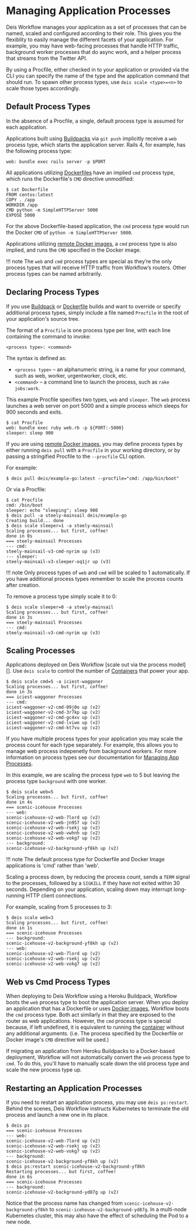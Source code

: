 # Managing Application Processes

Deis Workflow manages your application as a set of processes that can be named, scaled and configured according to their
role. This gives you the flexiblity to easily manage the different facets of your application. For example, you may have
web-facing processes that handle HTTP traffic, background worker processes that do async work, and a helper process that
streams from the Twitter API.

By using a Procfile, either checked in to your application or provided via the CLI you can specify the name of the type
and the application command that should run. To spawn other process types, use `deis scale <type>=<n>` to scale those
types accordingly.

## Default Process Types

In the absence of a Procfile, a single, default process type is assumed for each application.

Applications built using [Buildpacks][buildpacks] via `git push` implicitly receive a `web` process type, which starts
the application server. Rails 4, for example, has the following process type:

    web: bundle exec rails server -p $PORT

All applications utilizing [Dockerfiles][dockerfile] have an implied `cmd` process type, which runs the
Dockerfile's `CMD` directive unmodified:

    $ cat Dockerfile
    FROM centos:latest
    COPY . /app
    WORKDIR /app
    CMD python -m SimpleHTTPServer 5000
    EXPOSE 5000

For the above Dockerfile-based application, the `cmd` process type would run the Docker `CMD` of `python -m SimpleHTTPServer 5000`.

Applications utilizing [remote Docker images][docker image], a `cmd` process type is also implied, and runs the `CMD`
specified in the Docker image.

!!! note
    The `web` and `cmd` process types are special as they’re the only process types that will
    receive HTTP traffic from Workflow’s routers. Other process types can be named arbitrarily.

## Declaring Process Types

If you use [Buildpack][buildpacks] or [Dockerfile][dockerfile] builds and want to override or specify additional process
types, simply include a file named `Procfile` in the root of your application's source tree.

The format of a `Procfile` is one process type per line, with each line containing the command to invoke:

    <process type>: <command>

The syntax is defined as:

* `<process type>` – an alphanumeric string, is a name for your command, such as web, worker, urgentworker, clock, etc.
* `<command>` – a command line to launch the process, such as `rake jobs:work`.

This example Procfile specifies two types, `web` and `sleeper`. The `web` process launches a web server on port 5000 and
a simple process which sleeps for 900 seconds and exits.

```
$ cat Procfile
web: bundle exec ruby web.rb -p ${PORT:-5000}
sleeper: sleep 900
```

If you are using [remote Docker images][docker image], you may define process types by either running `deis pull` with a
`Procfile` in your working directory, or by passing a stringified Procfile to the `--procfile` CLI option.

For example:

```
$ deis pull deis/example-go:latest --procfile="cmd: /app/bin/boot"
```

Or via a Procfile:

```
$ cat Procfile
cmd: /bin/boot
sleeper: echo "sleeping"; sleep 900
$ deis pull -a steely-mainsail deis/example-go
Creating build... done
$ deis scale sleeper=1 -a steely-mainsail
Scaling processes... but first, coffee!
done in 0s
=== steely-mainsail Processes
--- cmd:
steely-mainsail-v3-cmd-nyrim up (v3)
--- sleeper:
steely-mainsail-v3-sleeper-oq1jr up (v3)
```

!!! note
    Only process types of `web` and `cmd` will be scaled to 1 automatically. If you have additional process types
    remember to scale the process counts after creation.

To remove a process type simply scale it to 0:

```
$ deis scale sleeper=0 -a steely-mainsail
Scaling processes... but first, coffee!
done in 3s
=== steely-mainsail Processes
--- cmd:
steely-mainsail-v3-cmd-nyrim up (v3)
```

## Scaling Processes

Applications deployed on Deis Workflow [scale out via the process model][]. Use `deis scale` to control the number of
[Containers][container] that power your app.

```
$ deis scale cmd=5 -a iciest-waggoner
Scaling processes... but first, coffee!
done in 3s
=== iciest-waggoner Processes
--- cmd:
iciest-waggoner-v2-cmd-09j0o up (v2)
iciest-waggoner-v2-cmd-3r7kp up (v2)
iciest-waggoner-v2-cmd-gc4xv up (v2)
iciest-waggoner-v2-cmd-lviwo up (v2)
iciest-waggoner-v2-cmd-kt7vu up (v2)
```

If you have multiple process types for your application you may scale the process count for each type separately. For
example, this allows you to manage web process indepenetly from background workers. For more information on process
types see our documentation for [Managing App Processes](managing-app-processes.md).

In this example, we are scaling the process type `web` to 5 but leaving the process type `background` with one worker.

```
$ deis scale web=5
Scaling processes... but first, coffee!
done in 4s
=== scenic-icehouse Processes
--- web:
scenic-icehouse-v2-web-7lord up (v2)
scenic-icehouse-v2-web-jn957 up (v2)
scenic-icehouse-v2-web-rsekj up (v2)
scenic-icehouse-v2-web-vwhnh up (v2)
scenic-icehouse-v2-web-vokg7 up (v2)
--- background:
scenic-icehouse-v2-background-yf8kh up (v2)
```

!!! note
    The default process type for Dockerfile and Docker Image applications is 'cmd' rather than 'web'.

Scaling a process down, by reducing the process count, sends a `TERM` signal to the processes, followed by a `SIGKILL`
if they have not exited within 30 seconds. Depending on your application, scaling down may interrupt long-running HTTP
client connections.

For example, scaling from 5 processes to 3:

```
$ deis scale web=3
Scaling processes... but first, coffee!
done in 1s
=== scenic-icehouse Processes
--- background:
scenic-icehouse-v2-background-yf8kh up (v2)
--- web:
scenic-icehouse-v2-web-7lord up (v2)
scenic-icehouse-v2-web-rsekj up (v2)
scenic-icehouse-v2-web-vokg7 up (v2)
```

## Web vs Cmd Process Types

When deploying to Deis Workflow using a Heroku Buildpack, Workflow boots the `web` process type to
boot the application server. When you deploy an application that has a Dockerfile or uses [Docker
images][docker image], Workflow boots the `cmd` process type. Both act similarly in that
they are exposed to the router as web applications. However, the `cmd` process type is special
because, if left undefined, it is equivalent to running the [container][] without any additional
arguments.  (i.e. The process specified by the Dockerfile or Docker image's `CMD` directive will
be used.)

If migrating an application from Heroku Buildpacks to a Docker-based deployment, Workflow will not
automatically convert the `web` process type to `cmd`. To do this, you'll have to manually scale
down the old process type and scale the new process type up.

## Restarting an Application Processes

If you need to restart an application process, you may use `deis ps:restart`. Behind the scenes, Deis Workflow instructs
Kubernetes to terminate the old process and launch a new one in its place.

```
$ deis ps
=== scenic-icehouse Processes
--- web:
scenic-icehouse-v2-web-7lord up (v2)
scenic-icehouse-v2-web-rsekj up (v2)
scenic-icehouse-v2-web-vokg7 up (v2)
--- background:
scenic-icehouse-v2-background-yf8kh up (v2)
$ deis ps:restart scenic-icehouse-v2-background-yf8kh
Restarting processes... but first, coffee!
done in 6s
=== scenic-icehouse Processes
--- background:
scenic-icehouse-v2-background-yd87g up (v2)
```

Notice that the process name has changed from `scenic-icehouse-v2-background-yf8kh` to
`scenic-icehouse-v2-background-yd87g`. In a multi-node Kubernetes cluster, this may also have the effect of scheduling
the Pod to a new node.

[container]: ../reference-guide/terms.md#container
[process model]: https://devcenter.heroku.com/articles/process-model
[buildpacks]: ../applications/using-buildpacks.md
[dockerfile]: ../applications/using-dockerfiles.md
[docker image]: ../applications/using-docker-images.md
